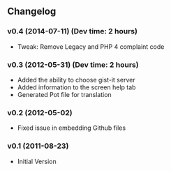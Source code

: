 ## Changelog ##

### v0.4 (2014-07-11) (Dev time: 2 hours) ###

- Tweak: Remove Legacy and PHP 4 complaint code

### v0.3 (2012-05-31) (Dev time: 2 hours) ###
- Added the ability to choose gist-it server
- Added information to the screen help tab
- Generated Pot file for translation

### v0.2 (2012-05-02) ###
- Fixed issue in embedding Github files

### v0.1 (2011-08-23) ###
- Initial Version
